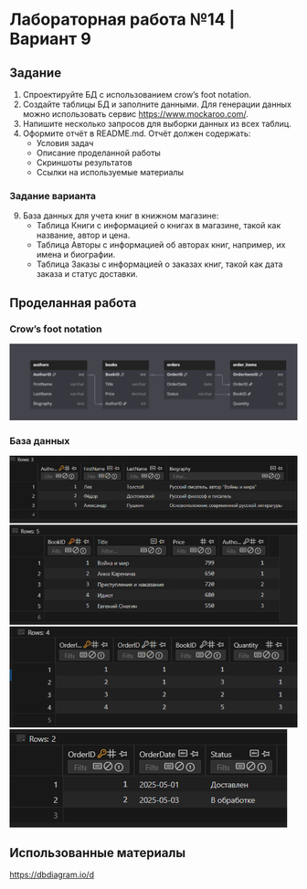 # Лабораторная работа №14 | Вариант 9
## Задание 
1) Спроектируйте БД с использованием crow’s foot notation.
2) Создайте таблицы БД и заполните данными. Для генерации данных можно использовать сервис https://www.mockaroo.com/.
3) Напишите несколько запросов для выборки данных из всех таблиц.
4) Оформите отчёт в README.md. Отчёт должен содержать:
    * Условия задач
    * Описание проделанной работы
    * Скриншоты результатов
    * Ссылки на используемые материалы
### Задание варианта
9) База данных для учета книг в книжном магазине:
    * Таблица Книги с информацией о книгах в магазине, такой как название, автор и цена.
    * Таблица Авторы с информацией об авторах книг, например, их имена и биографии.
    * Таблица Заказы с информацией о заказах книг, такой как дата заказа и статус доставки.
## Проделанная работа
### Crow’s foot notation
![dbdiagramm](images\diagram.png)
### База данных
![1](images\bd1.png)
![2](images\bd2.png)
![3](images\bd3.png)
![4](images\bd4.png)

## Использованные материалы
https://dbdiagram.io/d